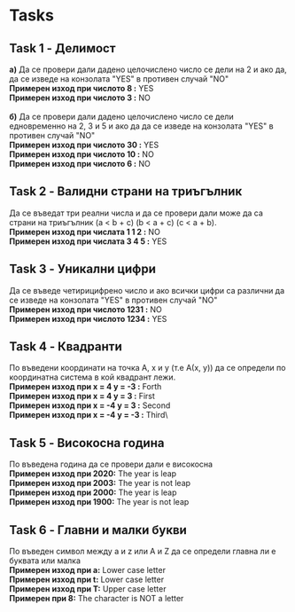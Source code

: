 # Tasks

## Task 1 - Делимост
**a)** Да се провери дали дадено целочислено число се дели на 2 и ако да, да се изведе на конзолата "YES" в противен случай "NO"\
**Примерен изход при числото 8 :** YES\
**Примерен изход при числото 3 :** NO\
\
**б)** Да се провери дали дадено целочислено число се дели едновременно на 2, 3 и 5 и ако да да се изведе на конзолата "YES" в противен случай "NO" \
**Примерен изход при числото 30 :** YES\
**Примерен изход при числото 10 :** NО\
**Примерен изход при числото 6 :** NO

## Task 2 - Валидни страни на триъгълник
Да се въведат три реални числа и да се провери дали може да са страни на триъгълник (a < b + c) (b < a + c) (c < a + b).\
**Примерен изход при числата 1 1 2 :** NO\
**Примерен изход при числата 3 4 5 :** YES

## Task 3 - Уникални цифри
Да се въведе четирицифрено число и ако всички цифри са различни да се изведе на конзолата "YES" в противен случай "NO"\
**Примерен изход при числото 1231 :** NO\
**Примерен изход при числото 1234 :** YES

## Task 4 - Квадранти 
По въведени координати на точка А, x и у (т.е А(x, y)) да се определи по координатна система в кой квадрант лежи.\
**Примерен изход при x = 4 у = -3 :** Forth\
**Примерен изход при x = 4 у = 3 :** First\
**Примерен изход при x = -4 у = 3 :** Second\
**Примерен изход при x = -4 у = -3 :** Third\

## Task 5 - Високосна година
По въведена година да се провери дали е високосна\
**Примерен изход при 2020:** The year is leap\
**Примерен изход при 2003:** The year is not leap\
**Примерен изход при 2000:** The year is leap\
**Примерен изход при 1900:** The year is not leap

## Task 6 - Главни и малки букви
По въведен символ между a и z или A и Z да се определи главна ли е буквата или малка\
**Примерен изход при а:** Lower case letter\
**Примерен изход при t:** Lower case letter\
**Примерен изход при T:** Upper case letter\
**Примерен при 8:** The character is NOT a letter
 


